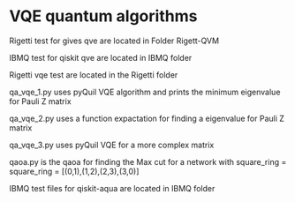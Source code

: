 # VQE quantum algorithms
Rigetti test for gives  qve are located in Folder Rigett-QVM

IBMQ test for qiskit qve are located in IBMQ folder

Rigetti vqe test are located in the Rigetti folder

qa_vqe_1.py uses pyQuil VQE algorithm and prints the minimum eigenvalue for Pauli Z matrix

qa_vqe_2.py uses a function expactation for finding a eigenvalue for Pauli Z matrix

qa_vqe_3.py uses pyQuil VQE for a more complex matrix

qaoa.py is the qaoa for finding the Max cut for a network with square_ring = square_ring = [(0,1),(1,2),(2,3),(3,0)]

IBMQ test files for qiskit-aqua are located in IBMQ folder




